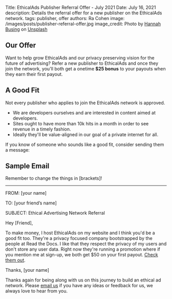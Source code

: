 Title: EthicalAds Publisher Referral Offer - July 2021
Date: July 16, 2021
description: Details the referral offer for a new publisher on the EthicalAds network.
tags: publisher, offer
authors: Ra Cohen
image: /images/posts/publisher-referral-offer.jpg
image_credit: <span>Photo by <a href="https://unsplash.com/@hannahbusing?utm_source=unsplash&utm_medium=referral&utm_content=creditCopyText">Hannah Busing</a> on <a href="https://unsplash.com/s/photos/hands?utm_source=unsplash&utm_medium=referral&utm_content=creditCopyText">Unsplash</a></span>

## Our Offer

Want to help grow EthicalAds and our privacy preserving vision for the future of advertising?
Refer a new publisher to EthicalAds and once they join the network, 
you'll both get a onetime **$25 bonus** to your payouts when they earn their first payout. 

## A Good Fit

Not every publisher who applies to join the EthicalAds network is approved.
* We are developers ourselves and are interested in content aimed at developers. 
* Sites ought to have more than 10k hits in a month in order to see revenue in a timely fashion. 
* Ideally they'll be value-aligned in our goal of a private internet for all. 

If you know of someone who sounds like a good fit, consider sending them a message:

## Sample Email

Remember to change the things in [brackets]!

---

FROM: [your name]

TO: [your friend’s name]

SUBJECT: Ethical Advertising Network Referral

Hey [Friend],

To make money, I host EthicalAds on my website and I think you'd be a good fit too. 
They're a privacy focused company bootstrapped by the people at Read the Docs. 
I like that they respect the privacy of my users and don't store any user data. 
Right now they're running a promotion where if you mention me at sign-up, 
we both get $50 on your first payout. [Check them out](https://www.ethicalads.io/publishers/?ref=publisher-referral).

Thanks, [your name]


Thanks again for being along with us on this journey to build an ethical ad network.
Please [email us](mailto:ads@ethicalads.io) if you have any ideas or feedback for us,
we always love to hear from you.
